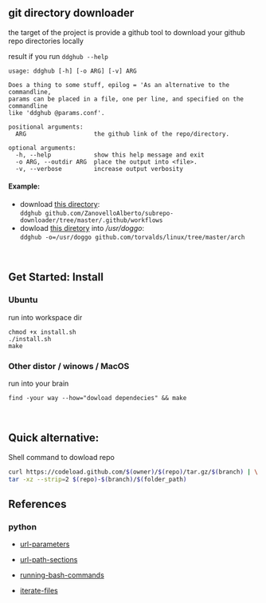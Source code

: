 ## git directory downloader
the target of the project is provide a github tool to download your github repo directories locally 

result if you run `ddghub --help`
```
usage: ddghub [-h] [-o ARG] [-v] ARG

Does a thing to some stuff, epilog = 'As an alternative to the commandline,
params can be placed in a file, one per line, and specified on the commandline
like 'ddghub @params.conf'.

positional arguments:
  ARG                   the github link of the repo/directory.

optional arguments:
  -h, --help            show this help message and exit
  -o ARG, --outdir ARG  place the output into <file>.
  -v, --verbose         increase output verbosity
```

#### Example:

- download [this directory](https://github.com/ZanovelloAlberto/subrepo-downloader/tree/master/.github/workflows): <br/>
  `ddghub github.com/ZanovelloAlberto/subrepo-downloader/tree/master/.github/workflows` 
- dowload [this diretory](https://github.com/torvalds/linux/tree/master/arch) into */usr/doggo*: <br/> `ddghub -o=/usr/doggo github.com/torvalds/linux/tree/master/arch`

<br/>

## Get Started: Install

### Ubuntu
run into workspace dir

```
chmod +x install.sh
./install.sh
make
```

### Other distor / winows / MacOS

run into your brain
```
find -your way --how="dowload dependecies" && make
```
<br/>

## Quick alternative:

Shell command to dowload repo

```sh
curl https://codeload.github.com/$(owner)/$(repo)/tar.gz/$(branch) | \
tar -xz --strip=2 $(repo)-$(branch)/$(folder_path)
```


## References
### python

- [url-parameters](https://stackoverflow.com/questions/21584545)

- [url-path-sections](https://stackoverflow.com/questions/7894384/)

- [running-bash-commands](https://stackoverflow.com/questions/4256107)

- [iterate-files](https://stackoverflow.com/questions/10377998)
